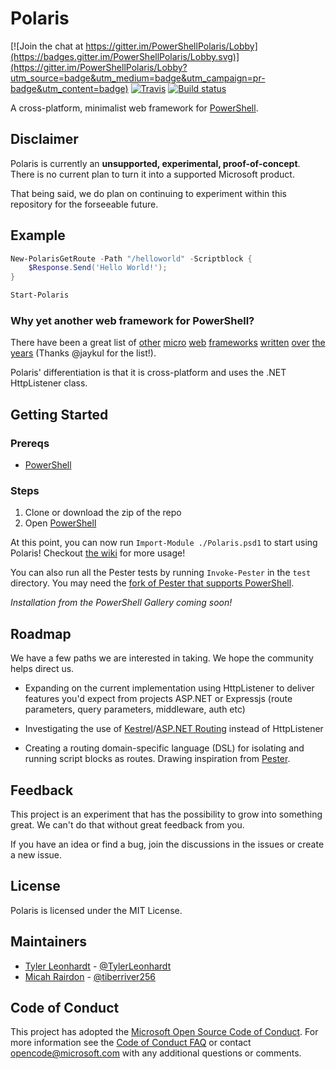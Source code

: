 # Polaris

[![Join the chat at https://gitter.im/PowerShellPolaris/Lobby](https://badges.gitter.im/PowerShellPolaris/Lobby.svg)](https://gitter.im/PowerShellPolaris/Lobby?utm_source=badge&utm_medium=badge&utm_campaign=pr-badge&utm_content=badge)
[![Travis](https://img.shields.io/travis/PowerShell/Polaris.svg)](https://travis-ci.org/PowerShell/Polaris)
[![Build status](https://ci.appveyor.com/api/projects/status/0ak497mbjn6dibxw/branch/master?svg=true)](https://ci.appveyor.com/project/PowerShell/polaris/branch/master)

A cross-platform, minimalist web framework for [PowerShell](https://github.com/powershell/powershell).

## Disclaimer

Polaris is currently an **unsupported, experimental, proof-of-concept**. There is no current plan to turn it into a supported Microsoft product.

That being said, we do plan on continuing to experiment within this repository for the forseeable future.

## Example

```PowerShell
New-PolarisGetRoute -Path "/helloworld" -Scriptblock {
    $Response.Send('Hello World!');
}

Start-Polaris
```

### Why yet another web framework for PowerShell?

There have been a great list of [other](https://github.com/StartAutomating/Pipeworks) [micro](https://github.com/toenuff/flancy) [web](https://github.com/Jaykul/NancyPS/) [frameworks](https://github.com/toenuff/PshOdata) [written](https://github.com/straightdave/presley) [over](https://github.com/cofonseca/WebListener) [the](https://github.com/DataBooster/PS-WebApi) [years](https://github.com/ChristopherGLewis/PowerShellWebServers) (Thanks @jaykul for the list!).

Polaris' differentiation is that it is cross-platform and uses the .NET HttpListener class.

## Getting Started

### Prereqs

* [PowerShell](https://github.com/powershell/powershell)

### Steps

1.  Clone or download the zip of the repo
1.  Open [PowerShell](https://github.com/powershell/powershell)

At this point, you can now run `Import-Module ./Polaris.psd1` to start using Polaris! Checkout [the wiki](https://github.com/PowerShell/Polaris/wiki) for more usage!

You can also run all the Pester tests by running `Invoke-Pester` in the `test` directory. You may need the [fork of Pester that supports PowerShell](https://github.com/powershell/psl-pester).

_Installation from the PowerShell Gallery coming soon!_

## Roadmap

We have a few paths we are interested in taking. We hope the community helps direct us.

* Expanding on the current implementation using HttpListener to deliver features you'd expect from projects ASP.NET or Expressjs (route parameters, query parameters, middleware, auth etc)

* Investigating the use of [Kestrel](https://github.com/aspnet/KestrelHttpServer)/[ASP.NET Routing](https://github.com/aspnet/routing) instead of HttpListener

* Creating a routing domain-specific language (DSL) for isolating and running script blocks as routes. Drawing inspiration from [Pester](https://github.com/pester/Pester/).

## Feedback

This project is an experiment that has the possibility to grow into something great.
We can't do that without great feedback from you.

If you have an idea or find a bug, join the discussions in the issues or create a new issue.

## License

Polaris is licensed under the MIT License.

## Maintainers

* [Tyler Leonhardt](https://github.com/tylerl0706) - [@TylerLeonhardt](https://twitter.com/TylerLeonhardt)
* [Micah Rairdon](https://github.com/tiberriver256) - [@tiberriver256](https://twitter.com/tiberriver256)

## Code of Conduct

This project has adopted the [Microsoft Open Source Code of Conduct][conduct-code].
For more information see the [Code of Conduct FAQ][conduct-faq] or contact [opencode@microsoft.com][conduct-email] with any additional questions or comments.

[conduct-code]: http://opensource.microsoft.com/codeofconduct/
[conduct-faq]: http://opensource.microsoft.com/codeofconduct/faq/
[conduct-email]: mailto:opencode@microsoft.com
